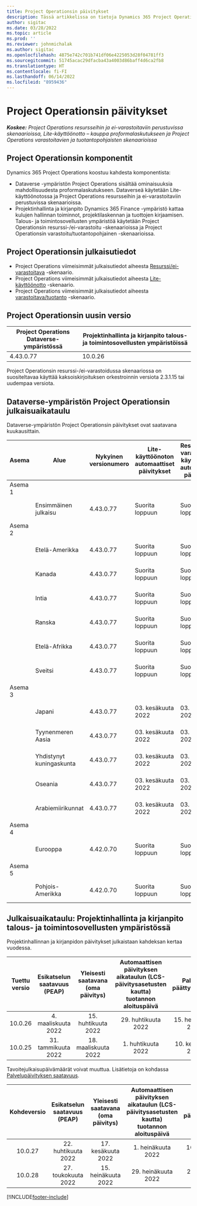 ```yaml
---
title: Project Operationsin päivitykset
description: Tässä artikkelissa on tietoja Dynamics 365 Project Operationsin julkaistuista versioista.
author: sigitac
ms.date: 03/28/2022
ms.topic: article
ms.prod: ''
ms.reviewer: johnmichalak
ms.author: sigitac
ms.openlocfilehash: 4875e742c701b741df06e4225053d28f04781ff3
ms.sourcegitcommit: 51745acac29dfacba43a4003d86baff4d6ca2fb8
ms.translationtype: HT
ms.contentlocale: fi-FI
ms.lasthandoff: 06/14/2022
ms.locfileid: "8959436"
---
```

# <a name="project-operations-updates"></a>Project Operationsin päivitykset

_**Koskee:** Project Operations resursseihin ja ei-varastoitaviin perustuvissa skenaarioissa, Lite-käyttöönotto – kauppa proformalaskutukseen ja Project Operations varastoitavien ja tuotantopohjaisten skenaarioissa_



## <a name="project-operations-components"></a>Project Operationsin komponentit

Dynamics 365 Project Operations koostuu kahdesta komponentista:

- Dataverse -ympäristön Project Operations sisältää ominaisuuksia mahdollisuudesta proformalaskutukseen. Dataverseä käytetään Lite-käyttöönotossa ja Project Operations resursseihin ja ei-varastoitaviin perustuvissa skenaarioissa.
- Projektinhallinta ja kirjanpito Dynamics 365 Finance -ympäristö kattaa kulujen hallinnan toiminnot, projektilaskennan ja tuottojen kirjaamisen. Talous- ja toimintosovellusten ympäristöä käytetään Project Operationsin resurssi-/ei-varastoitu -skenaarioissa ja Project Operationsin varastoitu/tuotantopohjainen -skenaarioissa.

## <a name="project-operations-release-notes"></a>Project Operationsin julkaisutiedot
- Project Operations viimeisimmät julkaisutiedot aiheesta [Resurssi/ei-varastoitava](whats-new-may-2022-resource-based.md) -skenaario.
- Project Operations viimeisimmät julkaisutiedot aiheesta [Lite-käyttöönotto](../pro/whats-new/whats-new-may-2022-lite.md) -skenaario.
- Project Operations viimeisimmät julkaisutiedot aiheesta [varastoitava/tuotanto](../prod-pma/whats-new/whats-new-oct-2021-stocked.md) -skenaario.

## <a name="project-operations-latest-version"></a>Project Operationsin uusin versio

| Project Operations Dataverse-ympäristössä | Projektinhallinta ja kirjanpito talous- ja toimintosovellusten ympäristöissä | 
| --- | --- |
| 4.43.0.77 | 10.0.26 |

Project Operationsin resurssi-/ei-varastoidussa skenaariossa on suositeltavaa käyttää kaksoiskirjoituksen orkestroinnin versiota 2.3.1.15 tai uudempaa versiota.

## <a name="release-schedule-for-project-operations-on-dataverse-environment"></a>Dataverse-ympäristön Project Operationsin julkaisuaikataulu

Dataverse-ympäristön Project Operationsin päivitykset ovat saatavana kuukausittain. 

| Asema | Alue | Nykyinen versionumero | Lite-käyttöönoton automaattiset päivitykset | Resurssin/ei-varastoitavan käyttöönoton automaattiset päivitykset | Seuraava versionumero | Seuraava yleisesti saatavilla oleva versio |
|-----------|-----------------------|-----------------|--------------------|---------------------|---------------------|---------------------|
| Asema 1 |   &nbsp;              |    &nbsp;       | &nbsp;             |      &nbsp;         |      &nbsp;         |      &nbsp;         |
|   &nbsp;  | Ensimmäinen julkaisu         |  4.43.0.77      | Suorita loppuun           | Suorita loppuun            | TBD                 | 01. heinäkuuta 2022       |
| Asema 2 |   &nbsp;              |    &nbsp;       | &nbsp;             |      &nbsp;         |      &nbsp;         |      &nbsp;         |
|   &nbsp;  | Etelä-Amerikka         |  4.43.0.77      | Suorita loppuun           | Suorita loppuun            | TBD                 | 01. heinäkuuta 2022       |
|   &nbsp;  | Kanada                |  4.43.0.77      | Suorita loppuun           | Suorita loppuun            | TBD                 | 01. heinäkuuta 2022       |
|   &nbsp;  | Intia                 |  4.43.0.77      | Suorita loppuun           | Suorita loppuun            | TBD                 | 01. heinäkuuta 2022       |
|   &nbsp;  | Ranska                |  4.43.0.77      | Suorita loppuun           | Suorita loppuun            | TBD                 | 01. heinäkuuta 2022       |
|   &nbsp;  | Etelä-Afrikka          |  4.43.0.77      | Suorita loppuun           | Suorita loppuun            | TBD                 | 01. heinäkuuta 2022       |
|   &nbsp;  | Sveitsi           |  4.43.0.77      | Suorita loppuun           | Suorita loppuun            | TBD                 | 01. heinäkuuta 2022       |
| Asema 3 |      &nbsp;           |     &nbsp;      |     &nbsp;         |      &nbsp;         |      &nbsp;         |      &nbsp;         |
|   &nbsp;  | Japani                 |  4.43.0.77      | 03. kesäkuuta 2022      | 03. kesäkuuta 2022       | TBD                 | 08. heinäkuuta 2022       |
|   &nbsp;  | Tyynenmeren Aasia          |  4.43.0.77      | 03. kesäkuuta 2022      | 03. kesäkuuta 2022       | TBD                 | 08. heinäkuuta 2022       |
|   &nbsp;  | Yhdistynyt kuningaskunta         |  4.43.0.77      | 03. kesäkuuta 2022      | 03. kesäkuuta 2022       | TBD                 | 08. heinäkuuta 2022       |
|   &nbsp;  | Oseania               |  4.43.0.77      | 03. kesäkuuta 2022      | 03. kesäkuuta 2022       | TBD                 | 08. heinäkuuta 2022       |
|   &nbsp;  | Arabiemiirikunnat  |  4.43.0.77      | 03. kesäkuuta 2022      | 03. kesäkuuta 2022       | TBD                 | 08. heinäkuuta 2022       |
| Asema 4 |     &nbsp;            |     &nbsp;      |     &nbsp;         |      &nbsp;         |      &nbsp;         |      &nbsp;         |
|   &nbsp;  | Eurooppa                |  4.42.0.70      | Suorita loppuun           | Suorita loppuun            | 4.43.0.77           | 10. kesäkuuta 2022       |
| Asema 5 |     &nbsp;            |     &nbsp;      |     &nbsp;         |      &nbsp;         |      &nbsp;         |      &nbsp;         |
|   &nbsp;  | Pohjois-Amerikka         |  4.42.0.70      | Suorita loppuun           | Suorita loppuun            | 4.43.0.77           | 17. kesäkuuta 2022       |

## <a name="release-schedule-for-project-management-and-accounting-in-the-finance-and-operations-apps-environment"></a>Julkaisuaikataulu: Projektinhallinta ja kirjanpito talous- ja toimintosovellusten ympäristössä

Projektinhallinnan ja kirjanpidon päivitykset julkaistaan kahdeksan kertaa vuodessa.

|Tuettu versio| Esikatselun saatavuus (PEAP) | Yleisesti saatavana (oma päivitys) | Automaattisen päivityksen aikataulun (LCS-päivitysasetusten kautta) tuotannon aloituspäivä |   Palvelun päättymispäivä   |
|:---------------:|:---------------------------:|:---------------------------------:|:--------------------------------------------------------------------:|:------------------:|
|     10.0.26     |      4. maaliskuuta 2022          |        15. huhtikuuta 2022             |                          29. huhtikuuta 2022                              | 15. heinäkuuta 2022      |
|     10.0.25     |      31. tammikuuta 2022       |        18. maaliskuuta 2022             |                          1. huhtikuuta 2022                               | 10. kesäkuuta 2022      |


Tavoitejulkaisupäivämäärät voivat muuttua. Lisätietoja on kohdassa [Palvelupäivityksen saatavuus](/dynamics365/fin-ops-core/fin-ops/get-started/public-preview-releases?toc=%2fdynamics365%2ffinance%2ftoc.json).

|Kohdeversio | Esikatselun saatavuus (PEAP) | Yleisesti saatavana (oma päivitys) | Automaattisen päivityksen aikataulun (LCS-päivitysasetusten kautta) tuotannon aloituspäivä |   Palvelun päättymispäivä   |
|:---------------:|:---------------------------:|:---------------------------------:|:--------------------------------------------------------------------:|:------------------:|
|     10.0.27     |      22. huhtikuuta 2022         |        17. kesäkuuta 2022              |                          1. heinäkuuta 2022                                | 16. syyskuuta 2022 |
|     10.0.28     |      27. toukokuuta 2022           |        15. heinäkuuta 2022              |                          29. heinäkuuta 2022                               | 21. lokakuuta 2022   |

[!INCLUDE[footer-include](../includes/footer-banner.md)]
